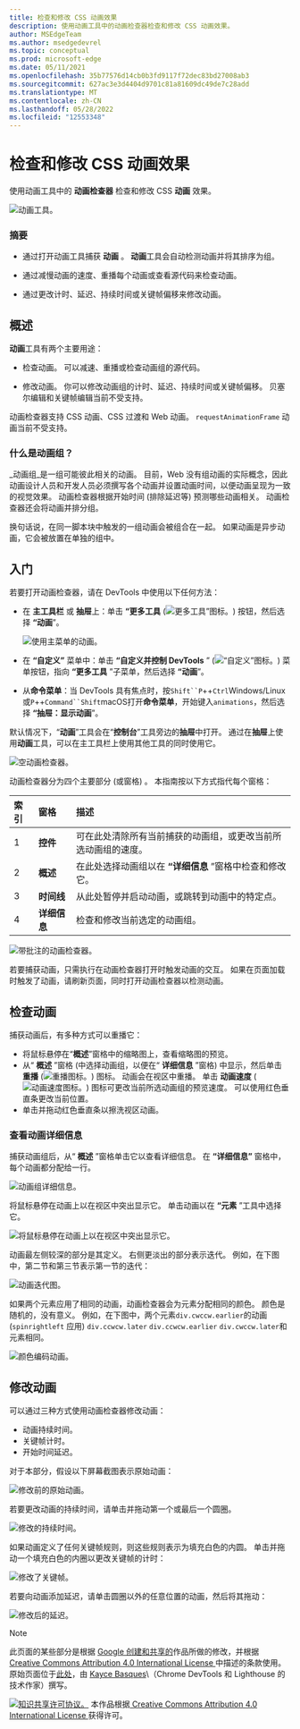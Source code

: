```yaml
---
title: 检查和修改 CSS 动画效果
description: 使用动画工具中的动画检查器检查和修改 CSS 动画效果。
author: MSEdgeTeam
ms.author: msedgedevrel
ms.topic: conceptual
ms.prod: microsoft-edge
ms.date: 05/11/2021
ms.openlocfilehash: 35b77576d14cb0b3fd9117f72dec83bd27008ab3
ms.sourcegitcommit: 627ac3e3d4404d9701c81a81609dc49de7c28add
ms.translationtype: MT
ms.contentlocale: zh-CN
ms.lasthandoff: 05/28/2022
ms.locfileid: "12553348"
---
```

<!-- Copyright Kayce Basques

   Licensed under the Apache License, Version 2.0 (the "License");
   you may not use this file except in compliance with the License.
   You may obtain a copy of the License at

       https://www.apache.org/licenses/LICENSE-2.0

   Unless required by applicable law or agreed to in writing, software
   distributed under the License is distributed on an "AS IS" BASIS,
   WITHOUT WARRANTIES OR CONDITIONS OF ANY KIND, either express or implied.
   See the License for the specific language governing permissions and
   limitations under the License.  -->
# <a name="inspect-and-modify-css-animation-effects"></a>检查和修改 CSS 动画效果
<!-- orig title: # Inspect animations -->

使用动画工具中的 **动画检查器** 检查和修改 CSS **动画** 效果。

![动画工具。](../media/inspect-styles-elements-styles-drawer-animations-completed.msft.png)

### <a name="summary"></a>摘要

*  通过打开动画工具捕获 **动画** 。  **动画**工具会自动检测动画并将其排序为组。

*  通过减慢动画的速度、重播每个动画或查看源代码来检查动画。

*  通过更改计时、延迟、持续时间或关键帧偏移来修改动画。


<!-- ====================================================================== -->
## <a name="overview"></a>概述

**动画**工具有两个主要用途：

*  检查动画。  可以减速、重播或检查动画组的源代码。

*  修改动画。  你可以修改动画组的计时、延迟、持续时间或关键帧偏移。  贝塞尔编辑和关键帧编辑当前不受支持。

动画检查器支持 CSS 动画、CSS 过渡和 Web 动画。  `requestAnimationFrame` 动画当前不受支持。

### <a name="whats-an-animation-group"></a>什么是动画组？

_动画组_是一组可能彼此相关的动画。  目前，Web 没有组动画的实际概念，因此动画设计人员和开发人员必须撰写各个动画并设置动画时间，以便动画呈现为一致的视觉效果。  动画检查器根据开始时间 (排除延迟等) 预测哪些动画相关。  动画检查器还会将动画并排分组。

换句话说，在同一脚本块中触发的一组动画会被组合在一起。  如果动画是异步动画，它会被放置在单独的组中。


<!-- ====================================================================== -->
## <a name="get-started"></a>入门

若要打开动画检查器，请在 DevTools 中使用以下任何方法：

*  在 **主工具栏** 或 **抽屉**上：单击 **“更多工具** (![更多工具”图标。](../media/more-tools-icon-light-theme.png)) 按钮，然后选择 **“动画**”。

   ![使用主菜单的动画。](../media/inspect-styles-elements-styles-more-tools-animations.msft.png)

*  在 **“自定义”** 菜单中：单击 **“自定义并控制 DevTools** ” (![“自定义”图标。](../media/customize-devtools-icon-light-theme.png)) 菜单按钮，指向 **“更多工具** ”子菜单，然后选择 **“动画**”。

*  从**命令菜单**：当 DevTools 具有焦点时，按`Shift``P`++`Ctrl`Windows/Linux 或`P`++`Command``Shift`macOS打开**命令菜单**，开始键入`animations`，然后选择 **“抽屉：显示动画**”。

默认情况下，“**动画**”工具会在“**控制台**”工具旁边的**抽屉**中打开。  通过在**抽屉**上使用**动画**工具，可以在主工具栏上使用其他工具的同时使用它。

![空动画检查器。](../media/inspect-styles-elements-styles-drawer-animations.msft.png)

动画检查器分为四个主要部分 (或窗格) 。  本指南按以下方式指代每个窗格：

| 索引 | 窗格 | 描述 |
|:--- |:--- |:--- |
| 1 | **控件** | 可在此处清除所有当前捕获的动画组，或更改当前所选动画组的速度。 |
| 2 | **概述** | 在此处选择动画组以在 **“详细信息** ”窗格中检查和修改它。 |
| 3 | **时间线** | 从此处暂停并启动动画，或跳转到动画中的特定点。 |
| 4 | **详细信息** | 检查和修改当前选定的动画组。 |

![带批注的动画检查器。](../media/inspect-styles-elements-styles-drawer-animations-selected-paused.msft.png)

若要捕获动画，只需执行在动画检查器打开时触发动画的交互。  如果在页面加载时触发了动画，请刷新页面，同时打开动画检查器以检测动画。

<!--  old link: <video src="animations/capture-animations.mp4" autoplay loop muted controls></video>  -->

<!--  import the video to ACOM using https://review.docs.microsoft.com/help/contribute/contribute-video-publish  -->

<!--  > [!VIDEO animations/capture-animations.mp4]  -->


<!-- ====================================================================== -->
## <a name="inspect-animations"></a>检查动画

捕获动画后，有多种方式可以重播它：

*  将鼠标悬停在“**概述**”窗格中的缩略图上，查看缩略图的预览。
*  从“ **概述** ”窗格 (中选择动画组，以便在“ **详细信息** ”窗格) 中显示，然后单击 **重播** (![重播图标。](../media/replay-button-icon.msft.png)) 图标。  动画会在视区中重播。  单击 **动画速度** (![动画速度图标。](../media/animation-speed-buttons-icon.msft.png)) 图标可更改当前所选动画组的预览速度。  可以使用红色垂直条更改当前位置。
*  单击并拖动红色垂直条以擦洗视区动画。

### <a name="view-animation-details"></a>查看动画详细信息

捕获动画组后，从“ **概述** ”窗格单击它以查看详细信息。  在 **“详细信息”** 窗格中，每个动画都分配给一行。

![动画组详细信息。](../media/inspect-styles-elements-styles-drawer-animations-selected-completed.msft.png)

将鼠标悬停在动画上以在视区中突出显示它。  单击动画以在 **“元素** ”工具中选择它。

![将鼠标悬停在动画上以在视区中突出显示它。](../media/inspect-styles-split-elements-styles-drawer-animations-selected-completed.msft.png)

动画最左侧较深的部分是其定义。  右侧更淡出的部分表示迭代。  例如，在下图中，第二节和第三节表示第一节的迭代：

![动画迭代图。](../media/inspect-styles-glitch-display-animations-highlight.msft.png)

如果两个元素应用了相同的动画，动画检查器会为元素分配相同的颜色。  颜色是随机的，没有意义。  例如，在下图中，两个元素`div.cwccw.earlier`的动画 (`spinrightleft` 应用) `div.ccwcw.later` `div.ccwcw.earlier` `div.cwccw.later`和元素相同。

![颜色编码动画。](../media/inspect-styles-glitch-display-animations.msft.png)


<!-- ====================================================================== -->
## <a name="modify-animations"></a>修改动画

可以通过三种方式使用动画检查器修改动画：

*  动画持续时间。
*  关键帧计时。
*  开始时间延迟。

对于本部分，假设以下屏幕截图表示原始动画：

![修改前的原始动画。](../media/inspect-styles-glitch-spin-animations-console-animations.msft.png)

若要更改动画的持续时间，请单击并拖动第一个或最后一个圆圈。

![修改的持续时间。](../media/inspect-styles-glitch-spin-animations-console-animations-shorter.msft.png)

如果动画定义了任何关键帧规则，则这些规则表示为填充白色的内圆。  单击并拖动一个填充白色的内圈以更改关键帧的计时：

![修改了关键帧。](../media/inspect-styles-glitch-spin-animations-console-animations-keyframe-modification.msft.png)

若要向动画添加延迟，请单击圆圈以外的任意位置的动画，然后将其拖动：

![修改后的延迟。](../media/inspect-styles-glitch-spin-animations-console-animations-delay.msft.png)


<!-- ====================================================================== -->
> [!NOTE]
> 此页面的某些部分是根据 [Google 创建和共享的](https://developers.google.com/terms/site-policies)作品所做的修改，并根据[ Creative Commons Attribution 4.0 International License ](https://creativecommons.org/licenses/by/4.0)中描述的条款使用。
> 原始页面位于[此处](https://developers.google.com/web/tools/chrome-devtools/inspect-styles/animations)，由 [Kayce Basques](https://developers.google.com/web/resources/contributors#kayce-basques)\（Chrome DevTools 和 Lighthouse 的技术作家）撰写。

[![知识共享许可协议。](https://i.creativecommons.org/l/by/4.0/88x31.png)](https://creativecommons.org/licenses/by/4.0)
本作品根据[ Creative Commons Attribution 4.0 International License ](https://creativecommons.org/licenses/by/4.0)获得许可。
